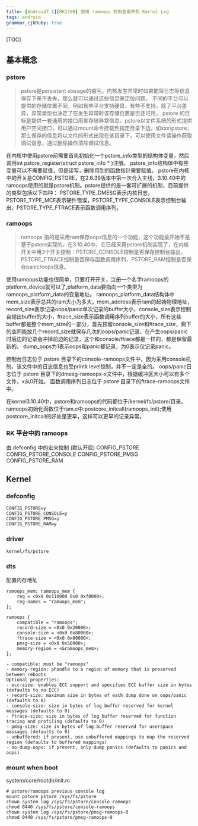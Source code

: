 ```yaml
---
title: [Android7.1][RK3399] 使用 ramoops 机制查看开机 Kernel Log
tags: android
grammar_cjkRuby: true
---
```


[TOC]

## 基本概念

### pstore
> pstore是persistent storage的缩写。内核发生异常时如果能将日志等信息保存下来不丢失，那么就可以通过这些信息来定位问题。
不同的平台可以提供的存储位置不同，例如有些平台支持硬盘，有些不支持。除了平台差异，异常类型也决定了在发生异常时该存储位置是否还可用。
pstore 的目标是提供一套通用的接口用来存储异常信息。pstore以文件系统的形式提供用户空间接口，可以通过mount命令挂载到指定目录下边，如xxx\pstore，那么保存的信息将以文件的形式出现在该目录下，可以使用文件读操作获取调试信息，通过删除操作清除调试信息。

在内核中使用pstore前需要首先初始化一个pstore_info类型的结构体变量，然后调用int pstore_register(struct pstore_info * )注册。
pstore_info结构体中有些变量可以不需要赋值，但是读写，删除用到的函数指针需要赋值。
pstore在内核中的开关是CONFIG_PSTORE，在2.6.39版本中第一次合入主线，3.10.40中的ramoops使用的就是pstore机制。pstore提供的是一套可扩展的机制，目前提供的类型包括以下四种：
PSTORE_TYPE_DMESG表示内核日志，PSTORE_TYPE_MCE表示硬件错误，PSTORE_TYPE_CONSOLE表示控制台输出，PSTORE_TYPE_FTRACE表示函数调用序列。

### ramoops
> ramoops 指的是采用ram保存oops信息的一个功能，这个功能最开始不是基于pstore实现的，在3.10.40中，它已经采用pstore机制实现了，在内核开关中用3个开关控制：PSTORE_CONSOLE控制是否保存控制台输出，PSTORE_FTRACE控制是否保存函数调用序列，PSTORE_RAM控制是否保存panic/oops信息。

使用ramoops功能也很简单，只要打开开关，注册一个名字ramoops的platform_device就可以了,platform_data要指向一个类型为ramoops_platform_data的变量地址。
ramoops_platform_data结构体中mem_size表示总共的ram大小为多大，mem_address表示ram的起始物理地址，record_size表示记录oops/panic单次记录的buffer大小，console_size表示控制台输出buffer的大小，ftrace_size表示函数调用序列buffer的大小，所有这些buffer都是整个mem_size的一部分，首先预留console_size和ftrace_size，剩下的空间能放几个record_size就保存几次的oops/panic记录，在产生oops/panic时后边的记录会冲掉前边的记录，这个和console/ftrace都是一样的，都是保留最新的。
dump_oops为1表示oops和panic都记录，为0表示仅记录panic。

控制台日志位于 pstore 目录下的console-ramoops文件中，因为采用console机制，该文件中的日志信息也受printk level控制，并不一定是全的。
oops/panic日志位于 pstore 目录下的dmesg-ramoops-x文件中，根据缓冲区大小可以有多个文件，x从0开始。
函数调用序列日志位于 pstore 目录下的ftrace-ramoops文件中。

在kernel3.10.40中，pstore和ramoops的代码都位于/kernel/fs/pstore/目录。
ramoops初始化函数位于ram.c中:postcore_initcall(ramoops_init);使用postcore_initcall的好处是更早，这样可以更早的记录异常。

### RK 平台中的 ramoops
由 defconfig 中的宏来控制 (默认开启)
CONFIG_PSTORE
CONFIG_PSTORE_CONSOLE
CONFIG_PSTORE_PMSG
CONFIG_PSTORE_RAM


## Kernel
### defconfig
```
CONFIG_PSTORE=y
CONFIG_PSTORE_CONSOLE=y
CONFIG_PSTORE_PMSG=y
CONFIG_PSTORE_RAM=y
```

### driver
```
kernel/fs/pstore
```

### dts
配置内存地址
```
ramoops_mem: ramoops_mem {
    reg = <0x0 0x110000 0x0 0xf0000>;
    reg-names = "ramoops_mem";
};

ramoops {
    compatible = "ramoops";
    record-size = <0x0 0x20000>;
    console-size = <0x0 0x80000>;
    ftrace-size = <0x0 0x00000>;
    pmsg-size = <0x0 0x50000>;
    memory-region = <&ramoops_mem>;
};
```

```
- compatible: must be "ramoops"
- memory-region: phandle to a region of memory that is preserved between reboots
Optional properties:
- ecc-size: enables ECC support and specifies ECC buffer size in bytes (defaults to no ECC)
- record-size: maximum size in bytes of each dump done on oops/panic (defaults to 0)
- console-size: size in bytes of log buffer reserved for kernel messages (defaults to 0)
- ftrace-size: size in bytes of log buffer reserved for function tracing and profiling (defaults to 0)
- pmsg-size: size in bytes of log buffer reserved for userspace messages (defaults to 0)
- unbuffered: if present, use unbuffered mappings to map the reserved region (defaults to buffered mappings)
- no-dump-oops: if present, only dump panics (defaults to panics and oops) 
```

### mount when boot
system/core/rootdir/init.rc
```
# pstore/ramoops previous console log
mount pstore pstore /sys/fs/pstore
chown system log /sys/fs/pstore/console-ramoops
chmod 0440 /sys/fs/pstore/console-ramoops
chown system log /sys/fs/pstore/pmsg-ramoops-0
chmod 0440 /sys/fs/pstore/pmsg-ramoops-0
```